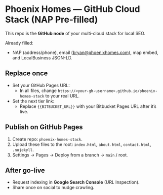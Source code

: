 # Phoenix Homes — GitHub Cloud Stack (NAP Pre-filled)

This repo is the **GitHub node** of your multi-cloud stack for local SEO.

Already filled:
- NAP (address/phone), email (bryan@phoenixhomes.com), map embed, and LocalBusiness JSON-LD.

## Replace once
- Set your GitHub Pages URL:
  - In all files, change `https://<your-gh-username>.github.io/phoenix-homes-stack` to your real URL.
- Set the next tier link:
  - Replace `{{BITBUCKET_URL}}` with your Bitbucket Pages URL after it’s live.

## Publish on GitHub Pages
1. Create repo: `phoenix-homes-stack`.
2. Upload these files to the root: `index.html`, `about.html`, `contact.html`, `.nojekyll`.
3. Settings → Pages → Deploy from a branch → `main` / root.

## After go-live
- Request indexing in **Google Search Console** (URL Inspection).
- Share once on social to nudge crawling.
